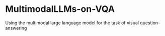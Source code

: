 # MultimodalLLMs-on-VQA
Using the multimodal large language model for the task of visual question-answering
